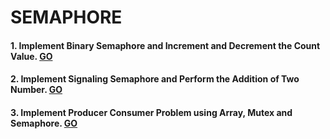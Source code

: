 # SEMAPHORE
#### 1. Implement Binary Semaphore and Increment and Decrement the Count Value. [GO](../1_Unnammed_Semaphore/1_Binary_Semaphore)
#### 2. Implement Signaling Semaphore and Perform the Addition of Two Number. [GO](../1_Unnammed_Semaphore/2_Signaling_Semaphore)
#### 3. Implement Producer Consumer Problem using Array, Mutex and Semaphore. [GO](../1_Unnammed_Semaphore/3_Producer_Consumer_Problem) 
